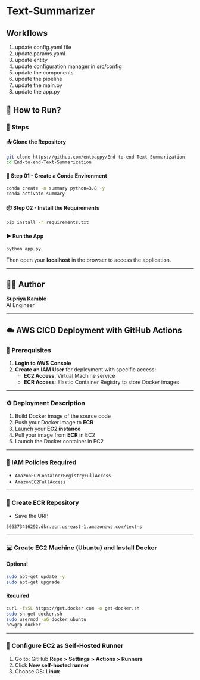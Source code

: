 # Text-Summarizer

## Workflows

1. update config.yaml file
2. update params.yaml
3. update entity
4. update configuration manager in src/config
5. update the components
6. update the pipeline
7. update the main.py
8. update the app.py

## 🚀 How to Run?

### 🔧 Steps

#### 📥 Clone the Repository

```bash
git clone https://github.com/entbappy/End-to-end-Text-Summarization
cd End-to-end-Text-Summarization
```

#### 🐍 Step 01 - Create a Conda Environment

```bash
conda create -n summary python=3.8 -y
conda activate summary
```

#### 📦 Step 02 - Install the Requirements

```bash
pip install -r requirements.txt
```

#### ▶️ Run the App

```bash
python app.py
```

Then open your **localhost** in the browser to access the application.

---

## 👨‍💻 Author

**Supriya Kamble**  
AI Engineer

---

## ☁️ AWS CICD Deployment with GitHub Actions

### 📝 Prerequisites

1. **Login to AWS Console**
2. **Create an IAM User** for deployment with specific access:
   - **EC2 Access**: Virtual Machine service
   - **ECR Access**: Elastic Container Registry to store Docker images

---

### ⚙️ Deployment Description

1. Build Docker image of the source code
2. Push your Docker image to **ECR**
3. Launch your **EC2 instance**
4. Pull your image from **ECR** in EC2
5. Launch the Docker container in EC2

---

### 🔐 IAM Policies Required

- `AmazonEC2ContainerRegistryFullAccess`
- `AmazonEC2FullAccess`

---

### 🐳 Create ECR Repository

- Save the URI:

```
566373416292.dkr.ecr.us-east-1.amazonaws.com/text-s
```

---

### 💻 Create EC2 Machine (Ubuntu) and Install Docker

#### Optional

```bash
sudo apt-get update -y
sudo apt-get upgrade
```

#### Required

```bash
curl -fsSL https://get.docker.com -o get-docker.sh
sudo sh get-docker.sh
sudo usermod -aG docker ubuntu
newgrp docker
```

---

### 🤖 Configure EC2 as Self-Hosted Runner

1. Go to: GitHub **Repo > Settings > Actions > Runners**
2. Click **New self-hosted runner**
3. Choose OS: **Linux**
